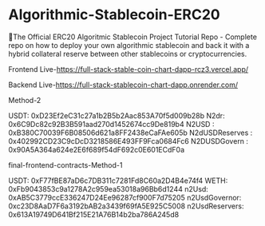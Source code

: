# Algorithmic-Stablecoin-ERC20

🤑The Official ERC20 Algoritmic Stablecoin Project Tutorial Repo - Complete repo on how to deploy your own algorithmic stablecoin and back it with a hybrid collateral reserve between other stablecoins or cryptocurrencies.

Frontend Live-https://full-stack-stable-coin-chart-dapp-rcz3.vercel.app/

Backend Live-https://full-stack-stablecoin-chart-dapp.onrender.com/

Method-2

USDT: 0xD23Ef2eC31c27a1b2B5b2Aac853A70f5d009b28b
N2dr: 0x6C9Dc82c92B3B591aad270d1452674cc9De819b4
N2USD : 0xB380C70039F6B08506d621a8FF2438eCaFAe605b
N2dUSDReserves : 0x402992CD23C9cDcD3218586E493FF9Fca0684Fc6
N2DUSDGovern : 0x90A5A364a624e2E6f689f54dF692c0E601ECdF0a

final-frontend-contracts-Method-1

USDT: 0xF77fBE87aD6c7DB311c7281Fd8C60a2D4B4e74f4
WETH: 0xFb9043853c9a1278A2c959ea53018a96Bb6d1244
n2Usd: 0xAB5C3779ccE336247D24Ee96287cf900F7d75205
n2UsdGovernor: 0xc23D8AaD7F6a3192bAB2a3439f69fA5E925C5008
n2UsdReservers: 0x613A19749D641Bf215E21A76B14b2ba786A245d8
